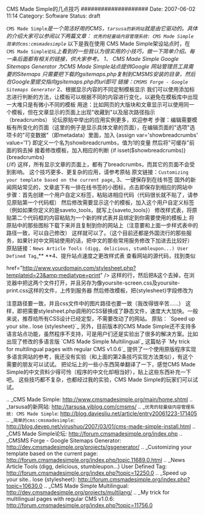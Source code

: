 CMS Made Simple的几点技巧
####################
Date: 2007-06-02 11:14
Category: Software
Status: draft

`CMS Made Simple`_是一个简洁好用的CMS，`tarsusa的新网站`_就是由它驱动的。具体的介绍大家可以参阅以下两篇文章：
 `优秀的轻量级内容管理系统: CMS Made Simple`_
 `简单的cms:cmsmadesimple`_
 以下是我在使用 CMS Made Simple架设站点时，在`CMS Made
Simple论坛`_上看到的一些我认为很实用的小技巧，做一下简单介绍。每一条后面都有相关的链接，供大家参考。
 1、 CMS Made Simple Google Sitemaps Generator
 为CMS Made Simple站点提供Google 网站管理员工具需要的Sitemaps
 只需要把下载的gsitemaps.php复制到CMSMS安装的目录，然后在Google里提交指向gsitemaps.php的url即可
 链接：`CMSMS Forge - Google Sitemaps Generator`_
 2、根据显示内容的不同定制模板显示
 我们可以使用添加标志进行判断的方法，让模板可以根据不同的内容进行变化，以避免在模板库中出现一大堆只是有微小不同的模板
用途：比如网页的大版块和文章显示可以使用同一个模板，但在文章显示的页面上出现"收藏到"以及层次路径指示 （breadcrumbs）
 论坛原贴中举出的应用实例更多，欢迎参考
步骤：编辑需要模板有所变化的页面（这里的例子是显示具体文章的页面），在编辑页面的"选项"选项卡的"可变数据"（即metadata）里面，加入
{assign var='showbreadcrumbs' value='1'}
即定义一个名为showbreadcrumbs，值为1的变量
然后将"可缓存"前面的钩去掉
接着修改模板，加入相应的判断
{if isset($showbreadcrumbs)}
 {breadcrumbs}
<br />
{/if}
这样，所有显示文章的页面上，都有了breadcrumbs，而其它的页面不会受到影响。
这个技巧更多、更复杂的应用，请参考原帖
 原文链接：`Customizing your template based on the current page`_
3、一键保存到在线书签
国外的新闻网站常见的，文章底下有一排在线书签的小图标，点击即保存到相应的网站中
步骤：首先创建一个用户自定义标签，粘贴进相应代码（代码很长就不贴了，请参见原贴第一个代码框）
 然后修改需要显示这个的模板，加入这个用户自定义标签（例如如果你定义的是saveto\_tools，就写上{saveto\_tools}）
 修改样式表，将原贴第二个代码框的内容粘贴为一个新的样式表并且绑定到你需要使用的模板上
 将原贴中的那些图标下载下来并且复制到你的网站上（注意要和上面一步样式表中的路径一致，可以自己修改）
这样就可以了。（这个目前还都是外国流行的那些服务，如果针对中文网站使用的话，把中文的那些常用服务修改下加进去比较好）
原贴链接：`News Article Tools (digg, delicious, stumbleupon...) User Defined
Tag`_**
**4、提升站点速度之更改样式表
查看网站的源代码，找到类似
<link rel="stylesheet" type="text/css"
href="http://www.yourdomain.com/stylesheet.php?templateid=23" />
<link
 rel="stylesheet" type="text/css" media="print"

href="http://www.yourdomain.com/stylesheet.php?templateid=23&amp;mediatype=print"
 />
这样的行，然后把&amp;这个去掉，在浏览器中把这两个文件打开，并且另存为像yoursite-screen.css及yoursite-print.css这样的文件，上传到服务器
然后修改模板，把{stylesheet}字段修改为
<link rel="stylesheet" type="text/css"
href="/uploads/yoursite-screen.css" />
<link rel="stylesheet" type="text/css" media="print"
href="/uploads/yoursite-print.css" />
注意路径要一致，并且css文件中的图片路径也要一致（我改得很辛苦......）
这样，即把需要stylesheet.php调用的CSS替换成了静态文件，速度大大加快。一般来说，推荐给所有CSS设计已经定型，不需要改动了的网站。
原贴： `Speed up your site.. lose {stylesheet}`_
另外，目前版本的CMS Made
Simple还不支持多语言站点功能，虽然程序不支持，可是用户们还是实验出了很多的解决方案。比如出现了修改的多语言版 `CMS Made
Simple Multilingual`_
这篇帖子 `My trick for multilingual pages with regular CMS v1.0.6`_
提供了一个使用原版程序实现多语言网站的参考，我还没有实验（和上面的第2条技巧实现方法类似），有这个需要的朋友可以试试。
把论坛上的一些小东西简单翻译了一下，感觉CMS Made Simple的中文资料少得可怜（程序的中文化却相当好），贴上这些东西补充一下吧。
这些技巧都不复杂，也都经过我的实验，CMS Made Simple的玩家们可以试试。

.. _CMS Made Simple: http://www.cmsmadesimple.org/main/home.shtml
.. _tarsusa的新网站: http://tarsusa.yiblog.com/cmsms/
.. _`优秀的轻量级内容管理系统: CMS Made
Simple`: http://blog.daviesliu.net/article/entry20061223-171405
.. _`简单的cms:cmsmadesimple`: http://blog.devep.net/virushuo/2007/03/01/cms-made-simple-install.html
.. _CMS Made Simple论坛: http://forum.cmsmadesimple.org/index.php
.. _CMSMS Forge - Google Sitemaps
Generator: http://dev.cmsmadesimple.org/projects/gsgenerator/
.. _Customizing your template based on the current
page: http://forum.cmsmadesimple.org/index.php/topic,11689.0.html
.. _News Article Tools (digg, delicious, stumbleupon...) User Defined
Tag: http://forum.cmsmadesimple.org/index.php?topic=12250.0
.. _Speed up your site.. lose
{stylesheet}: http://forum.cmsmadesimple.org/index.php?topic=10630.0
.. _CMS Made Simple
Multilingual: http://dev.cmsmadesimple.org/projects/multilang/
.. _My trick for multilingual pages with regular CMS
v1.0.6: http://forum.cmsmadesimple.org/index.php?topic=11756.0
